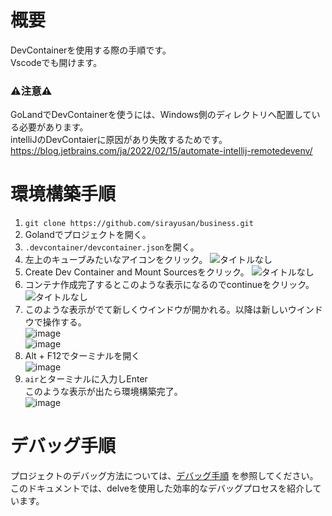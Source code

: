 # 概要
DevContainerを使用する際の手順です。  
Vscodeでも開けます。  

### ⚠️注意⚠️
GoLandでDevContainerを使うには、Windows側のディレクトリへ配置している必要があります。  
intelliJのDevContaierに原因があり失敗するためです。
https://blog.jetbrains.com/ja/2022/02/15/automate-intellij-remotedevenv/

# 環境構築手順
1. `git clone https://github.com/sirayusan/business.git`
2.  Golandでプロジェクトを開く。
3.  `.devcontainer/devcontainer.json`を開く。
4. 左上のキューブみたいなアイコンをクリック。
![タイトルなし](https://github.com/sirayusan/business/assets/73060776/e40f04b5-158d-4e97-8694-95f62ed9ae8a)
5. Create Dev Container and Mount Sourcesをクリック。
![タイトルなし](https://github.com/sirayusan/business/assets/73060776/9b01aad6-2abb-4690-b690-c184764c22d2)
6. コンテナ作成完了するとこのような表示になるのでcontinueをクリック。
![タイトルなし](https://github.com/sirayusan/business/assets/73060776/690b8084-340b-4c43-baf5-4fef6d11efed)
7. このような表示がでて新しくウインドウが開かれる。以降は新しいウインドウで操作する。  
![image](https://github.com/sirayusan/business/assets/73060776/989e02ae-9595-451a-93e6-d637a33fb0aa)  
![image](https://github.com/sirayusan/business/assets/73060776/739bd03a-b40d-4fc6-a209-474225fbb41c)  
8. Alt + F12でターミナルを開く  
![image](https://github.com/sirayusan/business/assets/73060776/26fc15e0-09d3-43be-afa1-120889d1aa24)  
9. `air`とターミナルに入力しEnter  
このような表示が出たら環境構築完了。  
![image](https://github.com/sirayusan/business/assets/73060776/54a74657-e32a-42ab-9c1d-64fea294b58d)  
# デバッグ手順
プロジェクトのデバッグ方法については、[デバッグ手順](./debug.md) を参照してください。このドキュメントでは、delveを使用した効率的なデバッグプロセスを紹介しています。